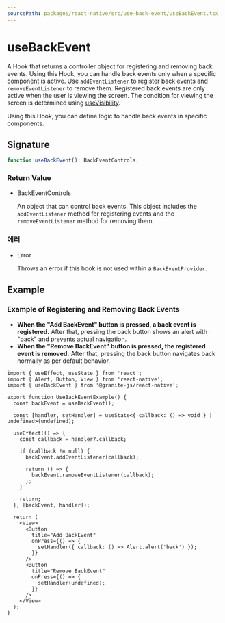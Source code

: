 ```yaml
---
sourcePath: packages/react-native/src/use-back-event/useBackEvent.tsx
---
```


# useBackEvent

A Hook that returns a controller object for registering and removing back events. Using this Hook, you can handle back events only when a specific component is active.
Use `addEventListener` to register back events and `removeEventListener` to remove them.
Registered back events are only active when the user is viewing the screen. The condition for viewing the screen is determined using [useVisibility](/en/reference/react-native/Screen%20Control/useVisibility).

Using this Hook, you can define logic to handle back events in specific components.

## Signature

```typescript
function useBackEvent(): BackEventControls;
```

### Return Value

<ul class="post-parameters-ul">
  <li class="post-parameters-li post-parameters-li-root">
    <span class="post-parameters--type">BackEventControls</span>
    <br />
    <p class="post-parameters--description">An object that can control back events. This object includes the <code>addEventListener</code> method for registering events and the <code>removeEventListener</code> method for removing them.</p>
  </li>
</ul>

### 에러

<ul class="post-parameters-ul">
  <li class="post-parameters-li post-parameters-li-root">
    <span class="post-parameters--type">Error</span>
    <br />
    <p class="post-parameters--description">Throws an error if this hook is not used within a <code>BackEventProvider</code>.</p>
  </li>
</ul>

## Example

### Example of Registering and Removing Back Events

- **When the "Add BackEvent" button is pressed, a back event is registered.** After that, pressing the back button shows an alert with "back" and prevents actual navigation.
- **When the "Remove BackEvent" button is pressed, the registered event is removed.** After that, pressing the back button navigates back normally as per default behavior.

```tsx
import { useEffect, useState } from 'react';
import { Alert, Button, View } from 'react-native';
import { useBackEvent } from '@granite-js/react-native';

export function UseBackEventExample() {
  const backEvent = useBackEvent();

  const [handler, setHandler] = useState<{ callback: () => void } | undefined>(undefined);

  useEffect(() => {
    const callback = handler?.callback;

    if (callback != null) {
      backEvent.addEventListener(callback);

      return () => {
        backEvent.removeEventListener(callback);
      };
    }

    return;
  }, [backEvent, handler]);

  return (
    <View>
      <Button
        title="Add BackEvent"
        onPress={() => {
          setHandler({ callback: () => Alert.alert('back') });
        }}
      />
      <Button
        title="Remove BackEvent"
        onPress={() => {
          setHandler(undefined);
        }}
      />
    </View>
  );
}
```
